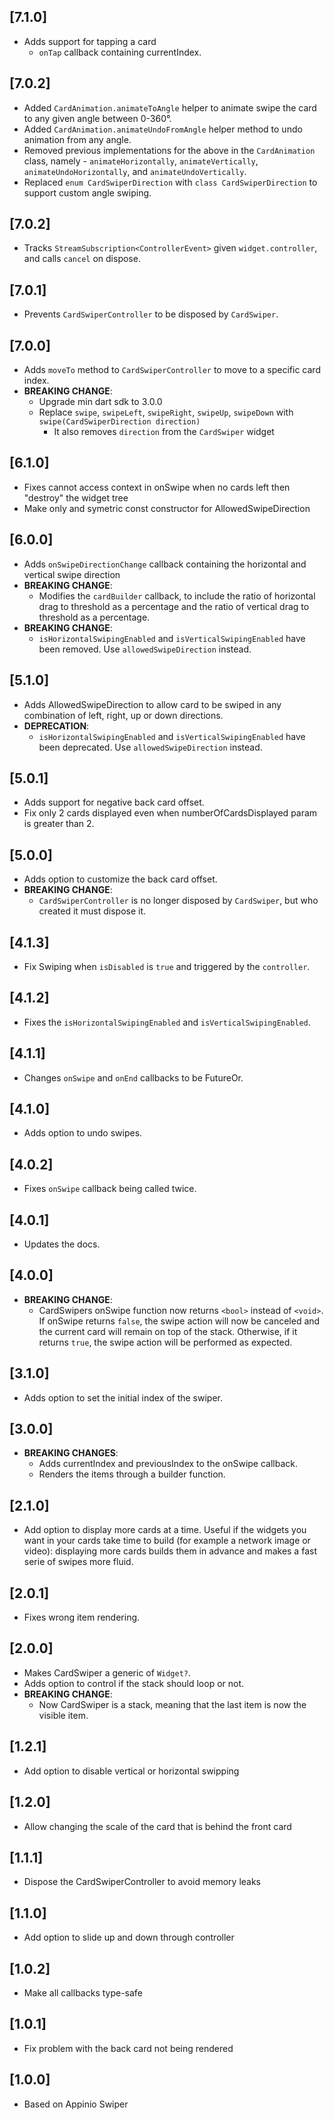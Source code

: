 ## [7.1.0]

- Adds support for tapping a card
  - `onTap` callback containing currentIndex.

## [7.0.2]

- Added `CardAnimation.animateToAngle` helper to animate swipe the card to any given angle between 0-360°.
- Added `CardAnimation.animateUndoFromAngle` helper method to undo animation from any angle.
- Removed previous implementations for the above in the `CardAnimation` class, namely - `animateHorizontally`, `animateVertically`, `animateUndoHorizontally`, and `animateUndoVertically`.
- Replaced `enum CardSwiperDirection` with `class CardSwiperDirection` to support custom angle swiping.

## [7.0.2]

- Tracks `StreamSubscription<ControllerEvent>` given `widget.controller`, and calls `cancel` on dispose.

## [7.0.1]

- Prevents `CardSwiperController` to be disposed by `CardSwiper`.

## [7.0.0]

- Adds `moveTo` method to `CardSwiperController` to move to a specific card index.
- **BREAKING CHANGE**:
  - Upgrade min dart sdk to 3.0.0
  - Replace `swipe`, `swipeLeft`, `swipeRight`, `swipeUp`, `swipeDown` with `swipe(CardSwiperDirection direction)`
    - It also removes `direction` from the `CardSwiper` widget

## [6.1.0]

- Fixes cannot access context in onSwipe when no cards left then "destroy" the widget tree
- Make only and symetric const constructor for AllowedSwipeDirection 

## [6.0.0]

- Adds `onSwipeDirectionChange` callback containing the horizontal and vertical swipe direction
- **BREAKING CHANGE**:
  - Modifies the `cardBuilder` callback, to include the ratio of horizontal drag to threshold as a percentage
    and the ratio of vertical drag to threshold as a percentage. 
- **BREAKING CHANGE**:
  - `isHorizontalSwipingEnabled` and `isVerticalSwipingEnabled` have been removed. Use `allowedSwipeDirection` instead.

## [5.1.0]

- Adds AllowedSwipeDirection to allow card to be swiped in any combination of left, right, up or down directions.
- **DEPRECATION**:
  - `isHorizontalSwipingEnabled` and `isVerticalSwipingEnabled` have been deprecated. Use `allowedSwipeDirection` instead.

## [5.0.1]

- Adds support for negative back card offset.
- Fix only 2 cards displayed even when numberOfCardsDisplayed param is greater than 2.

## [5.0.0]

- Adds option to customize the back card offset.
- **BREAKING CHANGE**:
  - `CardSwiperController` is no longer disposed by `CardSwiper`, but who created it must dispose it.

## [4.1.3]

- Fix Swiping when `isDisabled` is `true` and triggered by the `controller`.

## [4.1.2]

- Fixes the `isHorizontalSwipingEnabled` and `isVerticalSwipingEnabled`.

## [4.1.1]

- Changes `onSwipe` and `onEnd` callbacks to be FutureOr.

## [4.1.0]

- Adds option to undo swipes.

## [4.0.2]

- Fixes `onSwipe` callback being called twice.

## [4.0.1]

- Updates the docs.

## [4.0.0]

- **BREAKING CHANGE**:
  - CardSwipers onSwipe function now returns ```<bool>``` instead of ```<void>```. If onSwipe returns ```false```,
    the swipe action will now be canceled and the current card will remain on top of the stack. 
    Otherwise, if it returns ```true```, the swipe action will be performed as expected.

## [3.1.0]

- Adds option to set the initial index of the swiper.

## [3.0.0]

- **BREAKING CHANGES**:
  - Adds currentIndex and previousIndex to the onSwipe callback.
  - Renders the items through a builder function.

## [2.1.0]

- Add option to display more cards at a time. Useful if the widgets you want in your cards take time to build (for example a network image or video): displaying more cards builds them in advance and makes a fast serie of swipes more fluid.

## [2.0.1]

- Fixes wrong item rendering.

## [2.0.0]

- Makes CardSwiper a generic of `Widget?`.
- Adds option to control if the stack should loop or not.
- **BREAKING CHANGE**:
  - Now CardSwiper is a stack, meaning that the last item is now the visible item.

## [1.2.1]

- Add option to disable vertical or horizontal swipping

## [1.2.0]

- Allow changing the scale of the card that is behind the front card

## [1.1.1]

- Dispose the CardSwiperController to avoid memory leaks

## [1.1.0]

- Add option to slide up and down through controller

## [1.0.2]

- Make all callbacks type-safe

## [1.0.1]

- Fix problem with the back card not being rendered

## [1.0.0]

- Based on Appinio Swiper
